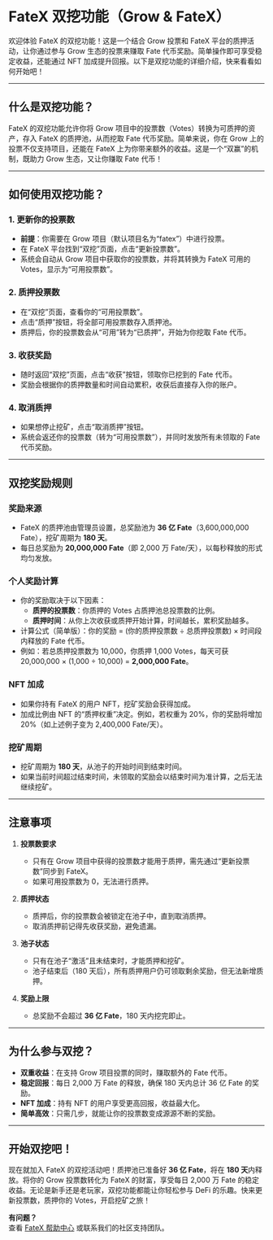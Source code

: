 # FateX 双挖功能（Grow & FateX）

欢迎体验 FateX 的双挖功能！这是一个结合 Grow 投票和 FateX 平台的质押活动，让你通过参与 Grow 生态的投票来赚取 Fate 代币奖励。简单操作即可享受稳定收益，还能通过 NFT 加成提升回报。以下是双挖功能的详细介绍，快来看看如何开始吧！

---

## 什么是双挖功能？

FateX 的双挖功能允许你将 Grow 项目中的投票数（Votes）转换为可质押的资产，存入 FateX 的质押池，从而挖取 Fate 代币奖励。简单来说，你在 Grow 上的投票不仅支持项目，还能在 FateX 上为你带来额外的收益。这是一个“双赢”的机制，既助力 Grow 生态，又让你赚取 Fate 代币！

---

## 如何使用双挖功能？

### 1. 更新你的投票数

- **前提**：你需要在 Grow 项目（默认项目名为“fatex”）中进行投票。
- 在 FateX 平台找到“双挖”页面，点击“更新投票数”。
- 系统会自动从 Grow 项目中获取你的投票数，并将其转换为 FateX 可用的 Votes，显示为“可用投票数”。

### 2. 质押投票数

- 在“双挖”页面，查看你的“可用投票数”。
- 点击“质押”按钮，将全部可用投票数存入质押池。
- 质押后，你的投票数会从“可用”转为“已质押”，开始为你挖取 Fate 代币。

### 3. 收获奖励

- 随时返回“双挖”页面，点击“收获”按钮，领取你已挖到的 Fate 代币。
- 奖励会根据你的质押数量和时间自动累积，收获后直接存入你的账户。

### 4. 取消质押

- 如果想停止挖矿，点击“取消质押”按钮。
- 系统会返还你的投票数（转为“可用投票数”），并同时发放所有未领取的 Fate 代币奖励。

---

## 双挖奖励规则

### 奖励来源

- FateX 的质押池由管理员设置，总奖励池为 **36 亿 Fate**（3,600,000,000 Fate），挖矿周期为 **180 天**。
- 每日总奖励为 **20,000,000 Fate**（即 2,000 万 Fate/天），以每秒释放的形式均匀发放。

### 个人奖励计算

- 你的奖励取决于以下因素：
  - **质押的投票数**：你质押的 Votes 占质押池总投票数的比例。
  - **质押时间**：从你上次收获或质押开始计算，时间越长，累积奖励越多。
- 计算公式（简单版）：你的奖励 = (你的质押投票数 ÷ 总质押投票数) × 时间段内释放的 Fate 代币。
- 例如：若总质押投票数为 10,000，你质押 1,000 Votes，每天可获 20,000,000 × (1,000 ÷ 10,000) = **2,000,000 Fate**。

### NFT 加成

- 如果你持有 FateX 的用户 NFT，挖矿奖励会获得加成。
- 加成比例由 NFT 的“质押权重”决定。例如，若权重为 20%，你的奖励将增加 20%（如上述例子变为 2,400,000 Fate/天）。

### 挖矿周期

- 挖矿周期为 **180 天**，从池子的开始时间到结束时间。
- 如果当前时间超过结束时间，未领取的奖励会以结束时间为准计算，之后无法继续挖矿。

---

## 注意事项

1. **投票数要求**  
   - 只有在 Grow 项目中获得的投票数才能用于质押，需先通过“更新投票数”同步到 FateX。
   - 如果可用投票数为 0，无法进行质押。

2. **质押状态**  
   - 质押后，你的投票数会被锁定在池子中，直到取消质押。
   - 取消质押前记得先收获奖励，避免遗漏。

3. **池子状态**  
   - 只有在池子“激活”且未结束时，才能质押和挖矿。
   - 池子结束后（180 天后），所有质押用户仍可领取剩余奖励，但无法新增质押。

4. **奖励上限**  
   - 总奖励不会超过 **36 亿 Fate**，180 天内挖完即止。

---

## 为什么参与双挖？

- **双重收益**：在支持 Grow 项目投票的同时，赚取额外的 Fate 代币。
- **稳定回报**：每日 2,000 万 Fate 的释放，确保 180 天内总计 36 亿 Fate 的奖励。
- **NFT 加成**：持有 NFT 的用户享受更高回报，收益最大化。
- **简单高效**：只需几步，就能让你的投票数变成源源不断的奖励。

---

## 开始双挖吧！

现在就加入 FateX 的双挖活动吧！质押池已准备好 **36 亿 Fate**，将在 **180 天**内释放。将你的 Grow 投票数转化为 FateX 的财富，享受每日 2,000 万 Fate 的稳定收益。无论是新手还是老玩家，双挖功能都能让你轻松参与 DeFi 的乐趣。快来更新投票数，质押你的 Votes，开启挖矿之旅！

**有问题？**  
查看 [FateX 帮助中心](example) 或联系我们的社区支持团队。